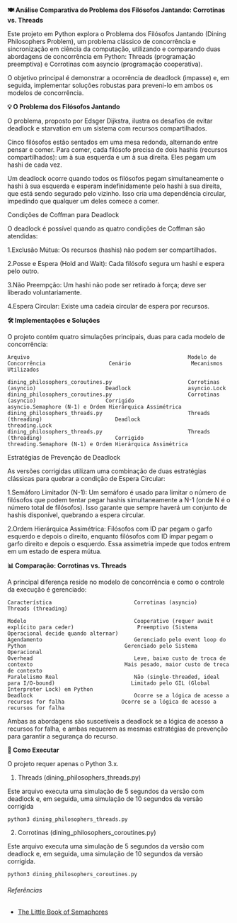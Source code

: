 **🍽️ Análise Comparativa do Problema dos Filósofos Jantando: Corrotinas vs. Threads**

Este projeto em Python explora o Problema dos Filósofos Jantando (Dining Philosophers Problem), um problema clássico de concorrência e sincronização em ciência da computação, utilizando e comparando duas abordagens de concorrência em Python: Threads (programação preemptiva) e Corrotinas com asyncio (programação cooperativa).

O objetivo principal é demonstrar a ocorrência de deadlock (impasse) e, em seguida, implementar soluções robustas para preveni-lo em ambos os modelos de concorrência.

**💡 O Problema dos Filósofos Jantando**

O problema, proposto por Edsger Dijkstra, ilustra os desafios de evitar deadlock e starvation em um sistema com recursos compartilhados.

Cinco filósofos estão sentados em uma mesa redonda, alternando entre pensar e comer. Para comer, cada filósofo precisa de dois hashis (recursos compartilhados): um à sua esquerda e um à sua direita. Eles pegam um hashi de cada vez.

Um deadlock ocorre quando todos os filósofos pegam simultaneamente o hashi à sua esquerda e esperam indefinidamente pelo hashi à sua direita, que está sendo segurado pelo vizinho. Isso cria uma dependência circular, impedindo que qualquer um deles comece a comer.

Condições de Coffman para Deadlock

O deadlock é possível quando as quatro condições de Coffman são atendidas:

1.Exclusão Mútua: Os recursos (hashis) não podem ser compartilhados.

2.Posse e Espera (Hold and Wait): Cada filósofo segura um hashi e espera pelo outro.

3.Não Preempção: Um hashi não pode ser retirado à força; deve ser liberado voluntariamente.

4.Espera Circular: Existe uma cadeia circular de espera por recursos.

**🛠️ Implementações e Soluções**

O projeto contém quatro simulações principais, duas para cada modelo de concorrência:
```
Arquivo                                                  Modelo de Concorrência                    Cenário                   Mecanismos Utilizados          

dining_philosophers_coroutines.py                        Corrotinas (asyncio)                      Deadlock                  asyncio.Lock    
dining_philosophers_coroutines.py                        Corrotinas (asyncio)                      Corrigido                 asyncio.Semaphore (N-1) e Ordem Hierárquica Assimétrica
dining_philosophers_threads.py                           Threads (threading)                       Deadlock                  threading.Lock
dining_philosophers_threads.py                           Threads (threading)                       Corrigido                 threading.Semaphore (N-1) e Ordem Hierárquica Assimétrica 
```
Estratégias de Prevenção de Deadlock

As versões corrigidas utilizam uma combinação de duas estratégias clássicas para quebrar a condição de Espera Circular:

1.Semáforo Limitador (N-1): Um semáforo é usado para limitar o número de filósofos que podem tentar pegar hashis simultaneamente a N-1 (onde N é o número total de filósofos). Isso garante que sempre haverá um conjunto de hashis disponível, quebrando a espera circular.

2.Ordem Hierárquica Assimétrica: Filósofos com ID par pegam o garfo esquerdo e depois o direito, enquanto filósofos com ID ímpar pegam o garfo direito e depois o esquerdo. Essa assimetria impede que todos entrem em um estado de espera mútua.

**📊 Comparação: Corrotinas vs. Threads**

A principal diferença reside no modelo de concorrência e como o controle da execução é gerenciado:
```
Característica                          Corrotinas (asyncio)                                               Threads (threading)

Modelo                                  Cooperativo (requer await explícito para ceder)                    Preemptivo (Sistema Operacional decide quando alternar)
Agendamento                             Gerenciado pelo event loop do Python                               Gerenciado pelo Sistema Operacional
Overhead                                Leve, baixo custo de troca de contexto                             Mais pesado, maior custo de troca de contexto
Paralelismo Real                        Não (single-threaded, ideal para I/O-bound)                        Limitado pelo GIL (Global Interpreter Lock) em Python
Deadlock                                Ocorre se a lógica de acesso a recursos for falha                  Ocorre se a lógica de acesso a recursos for falha
```
Ambas as abordagens são suscetíveis a deadlock se a lógica de acesso a recursos for falha, e ambas requerem as mesmas estratégias de prevenção para garantir a segurança do recurso.

**🚀 Como Executar**

O projeto requer apenas o Python 3.x.


1. Threads (dining_philosophers_threads.py)

Este arquivo executa uma simulação de 5 segundos da versão com deadlock e, em seguida, uma simulação de 10 segundos da versão corrigida

```python3 dining_philosophers_threads.py```


2. Corrotinas (dining_philosophers_coroutines.py)

Este arquivo executa uma simulação de 5 segundos da versão com deadlock e, em seguida, uma simulação de 10 segundos da versão corrigida.

```python3 dining_philosophers_coroutines.py```

###### Referências 
- [The Little Book of Semaphores](https://greenteapress.com/semaphores/LittleBookOfSemaphores.pdf)
